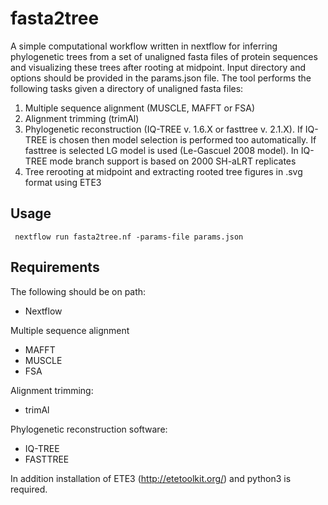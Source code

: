 # fasta2tree
A simple computational workflow written in nextflow for inferring phylogenetic trees from a set of unaligned fasta files of protein sequences and visualizing these trees after rooting at midpoint. Input directory and options should be provided in the params.json file. The tool performs the following tasks given a directory of unaligned fasta files:
1. Multiple sequence alignment (MUSCLE, MAFFT or FSA)
2. Alignment trimming (trimAl)
3. Phylogenetic reconstruction (IQ-TREE v. 1.6.X or fasttree v. 2.1.X). If IQ-TREE is chosen then model selection is performed too automatically. If fasttree is selected LG model is used (Le-Gascuel 2008 model).
   In IQ-TREE mode branch support is based on 2000 SH-aLRT replicates
5. Tree rerooting at midpoint and extracting rooted tree figures in .svg format using ETE3

## Usage
``` nextflow run fasta2tree.nf -params-file params.json```

## Requirements
The following should be on path:
- Nextflow

Multiple sequence alignment
- MAFFT
- MUSCLE
- FSA

Alignment trimming:
- trimAl

Phylogenetic reconstruction software:
- IQ-TREE
- FASTTREE

In addition installation of ETE3 (http://etetoolkit.org/) and python3 is required.
